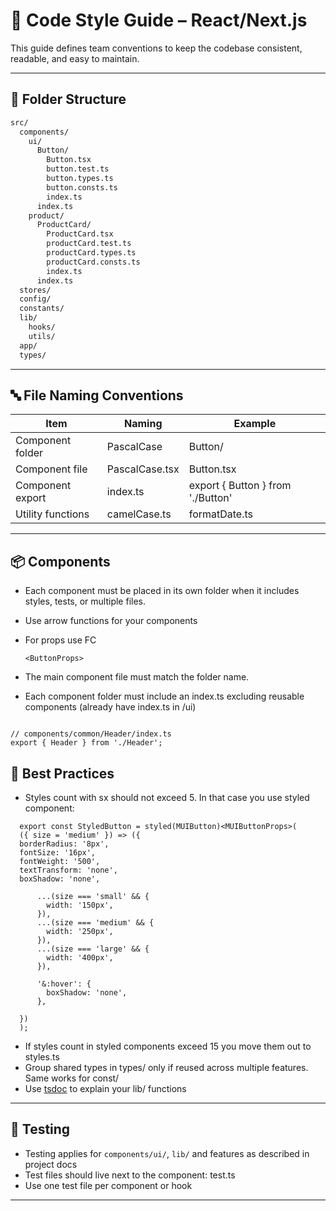 # 📘 Code Style Guide – React/Next.js

This guide defines team conventions to keep the codebase consistent, readable, and easy to maintain.

---

## 📁 Folder Structure

```bash
src/
  components/
    ui/
      Button/
        Button.tsx
        button.test.ts
        button.types.ts
        button.consts.ts
        index.ts
      index.ts
    product/
      ProductCard/
        ProductCard.tsx
        productCard.test.ts
        productCard.types.ts
        productCard.consts.ts
        index.ts
      index.ts
  stores/
  config/
  constants/
  lib/
    hooks/
    utils/
  app/
  types/
```

---

## 🔤 File Naming Conventions

| Item              | Naming         | Example                           |
| ----------------- | -------------- | --------------------------------- |
| Component folder  | PascalCase     | Button/                           |
| Component file    | PascalCase.tsx | Button.tsx                        |
| Component export  | index.ts       | export { Button } from './Button' |
| Utility functions | camelCase.ts   | formatDate.ts                     |

---

## 📦 Components

- Each component must be placed in its own folder when it includes styles, tests, or multiple files.
- Use arrow functions for your components
- For props use FC

  ```tsx
  <ButtonProps>
  ```

- The main component file must match the folder name.
- Each component folder must include an index.ts excluding reusable components (already have index.ts in /ui)

```tsx

// components/common/Header/index.ts
export { Header } from './Header';

```

## 📌 Best Practices

- Styles count with sx should not exceed 5. In that case you use styled component:

```tsx
  export const StyledButton = styled(MUIButton)<MUIButtonProps>(
  ({ size = 'medium' }) => ({
  borderRadius: '8px',
  fontSize: '16px',
  fontWeight: '500',
  textTransform: 'none',
  boxShadow: 'none',

      ...(size === 'small' && {
        width: '150px',
      }),
      ...(size === 'medium' && {
        width: '250px',
      }),
      ...(size === 'large' && {
        width: '400px',
      }),

      '&:hover': {
        boxShadow: 'none',
      },

  })
  );

  ```

- If styles count in styled components exceed 15 you move them out to styles.ts
- Group shared types in types/ only if reused across multiple features. Same works for const/
- Use [tsdoc]('https://tsdoc.org/') to explain your lib/ functions

---

## 🧪 Testing

- Testing applies for `components/ui/`, `lib/` and features as described in project docs
- Test files should live next to the component: test.ts
- Use one test file per component or hook

---
